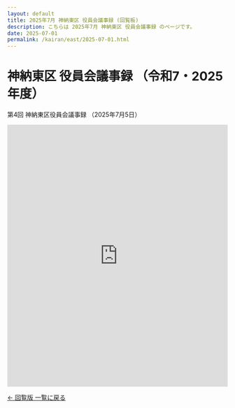 ```yaml
---
layout: default
title: 2025年7月 神納東区 役員会議事録 (回覧板)
description: こちらは 2025年7月 神納東区 役員会議事録 のページです。
date: 2025-07-01
permalink: /kairan/east/2025-07-01.html
---
```

  <main>
    <h1>神納東区 役員会議事録 （令和7・2025年度）</h1>
     <p>第4回 神納東区役員会議事録 （2025年7月5日）</p>
      <iframe src="https://docs.google.com/document/d/1Hhbu2J5BbFHAnJivv-PalFP72VUdop5l6rvz--LHnuE/preview" width="100%" height="600" frameborder="0"></iframe>
    <!-- 更新方法 -->
    <!-- <iframe src="https://docs.google.com/document/d/＊＊＊（コピーした/d/の後の文字列をここに入れる）＊＊＊＊＊/preview" width="100%" height="600" frameborder="0"></iframe> -->
<!-- Googleドキュメントのリンクは
https://docs.google.com/document/d/＊＊＊この部分をコピーする＊＊＊/edit?usp=sharing -->
            <p><a href="{{ '/kairan/index.html' | relative_url }}">← 回覧版 一覧に戻る</a></p>
</main>
